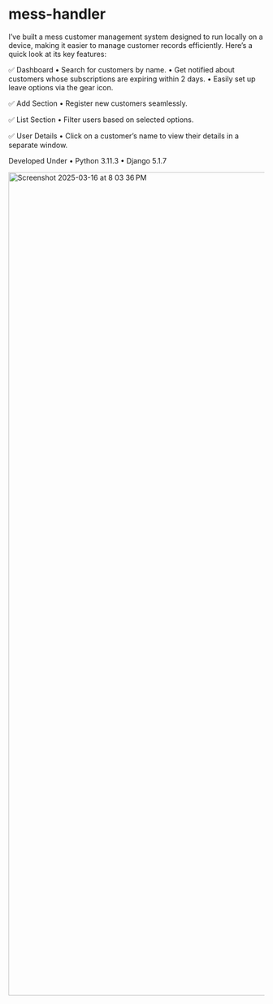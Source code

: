 # mess-handler
I’ve built a mess customer management system designed to run locally on a device, making it easier to manage customer records efficiently. Here’s a quick look at its key features:

✅ Dashboard
	•	Search for customers by name.
	•	Get notified about customers whose subscriptions are expiring within 2 days.
	•	Easily set up leave options via the gear icon.

✅ Add Section
	•	Register new customers seamlessly.

✅ List Section
	•	Filter users based on selected options.

✅ User Details
	•	Click on a customer’s name to view their details in a separate window.

 Developed Under
 	• Python 3.11.3
	• Django 5.1.7


<img width="1619" alt="Screenshot 2025-03-16 at 8 03 36 PM" src="https://github.com/user-attachments/assets/63770675-c566-4509-8390-5fb19f96cc5e" />
